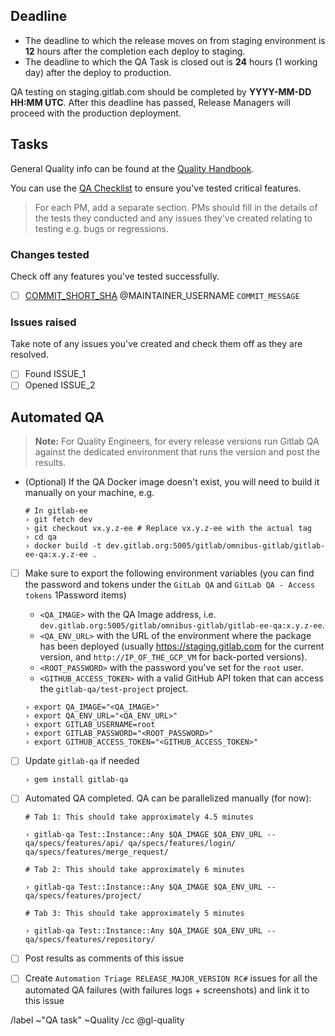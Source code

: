 <!--
# Read me first!

A Release Manager will create this issue once a staging deploy is completed.

A Release Manager should create the ["Changes tested" task list](#changes-tested) to mention the maintainers responsible for each commit since the last release so they can delegate testing.

You can use the following oneliner to get started, but you will need to mention the maintainers manually until there is a tool for this. ```git log PREVIOUS_TAG-ee..LATEST_TAG-ee --pretty=format:"- [ ] [%h](https://gitlab.com/gitlab-org/gitlab-ee/commit/%h) @%aN \`%s\`"```

The [deadline](#deadline) should be set to **12** hours after the completion of the deploy.

`RELEASE_VERSION` eg. `10.3.2`, `10.4.1`.

Set the issue title to: `YYYY-MM-DD: RELEASE_VERSION QA task`

If this is a security release add the word "Security"  before `RELEASE_VERSION`. `YYYY-MM-DD: Security RELEASE_VERSION QA task`

**Set the issue as confidential if this is a security release**
-->

## Deadline

* The deadline to which the release moves on from staging environment is **12** hours after the completion each deploy to staging.
* The deadline to which the QA Task is closed out is **24** hours (1 working day) after the deploy to production.

QA testing on staging.gitlab.com should be completed by **YYYY-MM-DD HH:MM UTC**.
After this deadline has passed, Release Managers will proceed with the production deployment.

## Tasks

General Quality info can be found at the [Quality Handbook](https://about.gitlab.com/handbook/quality/).

You can use the [QA Checklist](https://gitlab.com/gitlab-org/release/docs/blob/master/general/qa-checklist.md)
to ensure you've tested critical features.

> For each PM, add a separate section. PMs should fill in the details of the
tests they conducted and any issues they've created relating to testing e.g. bugs or regressions.

### Changes tested

Check off any features you've tested successfully.

- [ ] [COMMIT_SHORT_SHA](LINK_TO_COMMIT) @MAINTAINER_USERNAME `COMMIT_MESSAGE`

### Issues raised

Take note of any issues you've created and check them off as they are resolved.

- [ ] Found ISSUE_1
- [ ] Opened ISSUE_2

## Automated QA

> **Note:** For Quality Engineers, for every release versions run Gitlab QA
against the dedicated environment that runs the version and post the results.

- (Optional) If the QA Docker image doesn't exist, you will need to build it
manually on your machine, e.g.

  ```shell
  # In gitlab-ee
  › git fetch dev
  › git checkout vx.y.z-ee # Replace vx.y.z-ee with the actual tag
  › cd qa
  › docker build -t dev.gitlab.org:5005/gitlab/omnibus-gitlab/gitlab-ee-qa:x.y.z-ee .
  ```
- [ ] Make sure to export the following environment variables (you can find the
  password and tokens under the `GitLab QA` and `GitLab QA - Access tokens` 1Password items)
  * `<QA_IMAGE>` with the QA Image address, i.e.
    `dev.gitlab.org:5005/gitlab/omnibus-gitlab/gitlab-ee-qa:x.y.z-ee`.
  * `<QA_ENV_URL>` with the URL of the environment where the package has been
    deployed (usually https://staging.gitlab.com for the current version, and
    `http://IP_OF_THE_GCP_VM` for back-ported versions).
  * `<ROOT_PASSWORD>` with the password you've set for the `root` user.
  * `<GITHUB_ACCESS_TOKEN>` with a valid GitHub API token that can access the
    `gitlab-qa/test-project` project.
  ```
  › export QA_IMAGE="<QA_IMAGE>"
  › export QA_ENV_URL="<QA_ENV_URL>"
  › export GITLAB_USERNAME=root
  › export GITLAB_PASSWORD="<ROOT_PASSWORD>"
  › export GITHUB_ACCESS_TOKEN="<GITHUB_ACCESS_TOKEN>"
  ```

- [ ] Update `gitlab-qa` if needed

  ```
  › gem install gitlab-qa
  ```
- [ ] Automated QA completed. QA can be parallelized manually (for now):

  ```
  # Tab 1: This should take approximately 4.5 minutes

  › gitlab-qa Test::Instance::Any $QA_IMAGE $QA_ENV_URL -- qa/specs/features/api/ qa/specs/features/login/ qa/specs/features/merge_request/
  ```

  ```
  # Tab 2: This should take approximately 6 minutes

  › gitlab-qa Test::Instance::Any $QA_IMAGE $QA_ENV_URL -- qa/specs/features/project/
  ```

  ```
  # Tab 3: This should take approximately 5 minutes

  › gitlab-qa Test::Instance::Any $QA_IMAGE $QA_ENV_URL -- qa/specs/features/repository/
  ```
- [ ] Post results as comments of this issue
- [ ] Create `Automation Triage RELEASE_MAJOR_VERSION RC#` issues for all the
    automated QA failures (with failures logs + screenshots) and link it to this issue

/label ~"QA task" ~Quality
/cc @gl-quality
